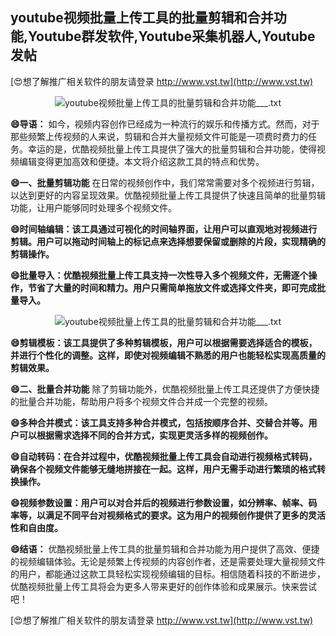 ## **youtube视频批量上传工具的批量剪辑和合并功能,Youtube群发软件,Youtube采集机器人,Youtube发帖**

[😍想了解推广相关软件的朋友请登录 http://www.vst.tw](http://www.vst.tw)

 <center><img src="https://vst.tw/MP4/tuiguang/png/1.png" alt="youtube视频批量上传工具的批量剪辑和合并功能___.txt"></center>

**😄导语：**
如今，视频内容创作已经成为一种流行的娱乐和传播方式。然而，对于那些频繁上传视频的人来说，剪辑和合并大量视频文件可能是一项费时费力的任务。幸运的是，优酷视频批量上传工具提供了强大的批量剪辑和合并功能，使得视频编辑变得更加高效和便捷。本文将介绍这款工具的特点和优势。

**😄一、批量剪辑功能**
在日常的视频创作中，我们常常需要对多个视频进行剪辑，以达到更好的内容呈现效果。优酷视频批量上传工具提供了快速且简单的批量剪辑功能，让用户能够同时处理多个视频文件。

**😄时间轴编辑：该工具通过可视化的时间轴界面，让用户可以直观地对视频进行剪辑。用户可以拖动时间轴上的标记点来选择想要保留或删除的片段，实现精确的剪辑操作。**

**😄批量导入：优酷视频批量上传工具支持一次性导入多个视频文件，无需逐个操作，节省了大量的时间和精力。用户只需简单拖放文件或选择文件夹，即可完成批量导入。**

 <center><img src="https://vst.tw/MP4/tuiguang/png/6.png" alt="youtube视频批量上传工具的批量剪辑和合并功能___.txt"></center>

**😄剪辑模板：该工具提供了多种剪辑模板，用户可以根据需要选择适合的模板，并进行个性化的调整。这样，即使对视频编辑不熟悉的用户也能轻松实现高质量的剪辑效果。**

**😄二、批量合并功能**
除了剪辑功能外，优酷视频批量上传工具还提供了方便快捷的批量合并功能，帮助用户将多个视频文件合并成一个完整的视频。

**😄多种合并模式：该工具支持多种合并模式，包括按顺序合并、交替合并等。用户可以根据需求选择不同的合并方式，实现更灵活多样的视频创作。**

**😄自动转码：在合并过程中，优酷视频批量上传工具会自动进行视频格式转码，确保各个视频文件能够无缝地拼接在一起。这样，用户无需手动进行繁琐的格式转换操作。**

**😄视频参数设置：用户可以对合并后的视频进行参数设置，如分辨率、帧率、码率等，以满足不同平台对视频格式的要求。这为用户的视频创作提供了更多的灵活性和自由度。**

**😄结语：**
优酷视频批量上传工具的批量剪辑和合并功能为用户提供了高效、便捷的视频编辑体验。无论是频繁上传视频的内容创作者，还是需要处理大量视频文件的用户，都能通过这款工具轻松实现视频编辑的目标。相信随着科技的不断进步，优酷视频批量上传工具将会为更多人带来更好的创作体验和成果展示。快来尝试吧！

[😍想了解推广相关软件的朋友请登录 http://www.vst.tw](http://www.vst.tw)



